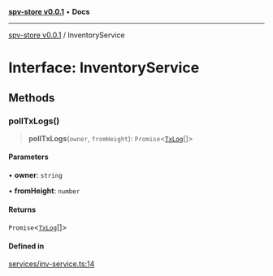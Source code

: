 [**spv-store v0.0.1**](../README.md) • **Docs**

***

[spv-store v0.0.1](../globals.md) / InventoryService

# Interface: InventoryService

## Methods

### pollTxLogs()

> **pollTxLogs**(`owner`, `fromHeight`): `Promise`\<[`TxLog`](../classes/TxLog.md)[]\>

#### Parameters

• **owner**: `string`

• **fromHeight**: `number`

#### Returns

`Promise`\<[`TxLog`](../classes/TxLog.md)[]\>

#### Defined in

[services/inv-service.ts:14](https://github.com/shruggr/ts-casemod-spv/blob/3ea4eaa98b52595d9cf79b03096c7b1d167ad808/src/services/inv-service.ts#L14)
